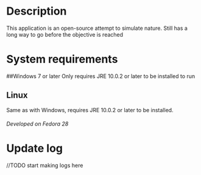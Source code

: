 # Description
This application is an open-source attempt to simulate nature.
Still has a long way to go before the objective is reached

# System requirements
##Windows 7 or later
Only requires JRE 10.0.2 or later to be installed to run

## Linux
Same as with Windows, requires JRE 10.0.2 or later to be installed.
###### Developed on Fedora 28

# Update log
//TODO start making logs here